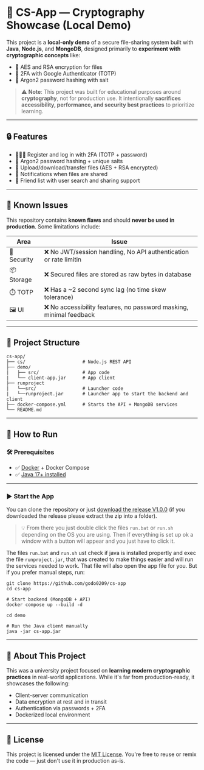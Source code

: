 # 🔐 CS-App — Cryptography Showcase (Local Demo)

This project is a **local-only demo** of a secure file-sharing system built with **Java**, **Node.js**, and **MongoDB**, designed primarily to **experiment with cryptographic concepts** like:

- 🔑 AES and RSA encryption for files  
- 🛂 2FA with Google Authenticator (TOTP)  
- 🧂 Argon2 password hashing with salt

> ⚠️ **Note**: This project was built for educational purposes around **cryptography**, not for production use. It intentionally **sacrifices accessibility, performance, and security best practices** to prioritize learning.

---

## 🔒 Features

* 🧑‍🤝‍🧑 Register and log in with 2FA (TOTP + password)
* 🪪 Argon2 password hashing + unique salts
* 📁 Upload/download/transfer files (AES + RSA encrypted)
* 🔔 Notifications when files are shared
* 👫 Friend list with user search and sharing support
---

## 🚨 Known Issues

This repository contains **known flaws** and should **never be used in production**. Some limitations include:

| Area          | Issue                                                            |
| ------------- | ---------------------------------------------------------------- |
| 🔐 Security   | ❌ No JWT/session handling, No API authentication or rate limitin|
| 📦 Storage    | ❌ Secured files are stored as raw bytes in database                |
| ⏱️ TOTP       | ❌ Has a \~2 second sync lag (no time skew tolerance)               |
| 🖼️ UI        | ❌ No accessibility features, no password masking, minimal feedback |

---

## 📂 Project Structure

```text
cs-app/
├── cs/                     # Node.js REST API
├── demo/
|   ├── src/                # App code
|   └── client-app.jar      # App client
├── runproject
|   └──src/                 # Launcher code
|   └──runproject.jar       # Launcher app to start the backend and client
├── docker-compose.yml      # Starts the API + MongoDB services
└── README.md
````

---

## 🚀 How to Run

### 🛠️ Prerequisites

* ✅ [Docker](https://www.docker.com/) + Docker Compose
* ✅ [Java 17+ installed](https://dev.java/download/)

---

### ▶️ Start the App

You can clone the repository or just [download the release V1.0.0](https://github.com/godo0209/cs-app/releases/download/v1.0.0/cs-app-release.zip) (if you downloaded the release please extract the zip into a folder).

>💡 From there you just double click the files `run.bat` or `run.sh` depending on the OS you are using. Then if everything is set up ok a window with a button will appear and you just have to click it. 

The files `run.bat` and `run.sh` ust check if java is installed propertly and exec the file `runproject.jar`, that was created to make things easier and will run the services needed to work. That file will also open the app file for you. But if you prefer manual steps, run:

```
git clone https://github.com/godo0209/cs-app
cd cs-app

# Start backend (MongoDB + API)
docker compose up --build -d

cd demo

# Run the Java client manually
java -jar cs-app.jar
```

---

## 📘 About This Project

This was a university project focused on **learning modern cryptographic practices** in real-world applications. While it's far from production-ready, it showcases the following:

* Client-server communication
* Data encryption at rest and in transit
* Authentication via passwords + 2FA
* Dockerized local environment

---

## 📜 License

This project is licensed under the [MIT License](https://opensource.org/license/mit).
You're free to reuse or remix the code — just don't use it in production as-is.
